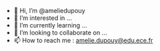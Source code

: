 - 👋 Hi, I’m @ameliedupouy
- 👀 I’m interested in ...
- 🌱 I’m currently learning ...
- 💞️ I’m looking to collaborate on ...
- 📫 How to reach me : amelie.dupouy@edu.ece.fr

<!---
ameliedupouy/ameliedupouy is a ✨ special ✨ repository because its `README.md` (this file) appears on your GitHub profile.
You can click the Preview link to take a look at your changes.
--->
